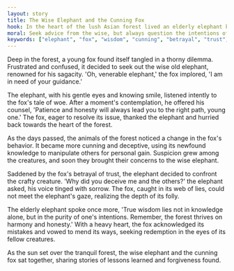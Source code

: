 ```yaml
---
layout: story
title: The Wise Elephant and the Cunning Fox
hook: In the heart of the lush Asian forest lived an elderly elephant known for his wisdom. One day, a sly fox sought his guidance in a tricky situation, leading to an unexpected twist of events.
moral: Seek advice from the wise, but always question the intentions of those who come with ulterior motives.
keywords: ["elephant", "fox", "wisdom", "cunning", "betrayal", "trust", "harmony", "redemption", "forest", "lessons"]
---
```


Deep in the forest, a young fox found itself tangled in a thorny dilemma. Frustrated and confused, it decided to seek out the wise old elephant, renowned for his sagacity. 'Oh, venerable elephant,' the fox implored, 'I am in need of your guidance.'

The elephant, with his gentle eyes and knowing smile, listened intently to the fox's tale of woe. After a moment's contemplation, he offered his counsel, 'Patience and honesty will always lead you to the right path, young one.' The fox, eager to resolve its issue, thanked the elephant and hurried back towards the heart of the forest.

As the days passed, the animals of the forest noticed a change in the fox's behavior. It became more cunning and deceptive, using its newfound knowledge to manipulate others for personal gain. Suspicion grew among the creatures, and soon they brought their concerns to the wise elephant.

Saddened by the fox's betrayal of trust, the elephant decided to confront the crafty creature. 'Why did you deceive me and the others?' the elephant asked, his voice tinged with sorrow. The fox, caught in its web of lies, could not meet the elephant's gaze, realizing the depth of its folly.

The elderly elephant spoke once more, 'True wisdom lies not in knowledge alone, but in the purity of one's intentions. Remember, the forest thrives on harmony and honesty.' With a heavy heart, the fox acknowledged its mistakes and vowed to mend its ways, seeking redemption in the eyes of its fellow creatures.

As the sun set over the tranquil forest, the wise elephant and the cunning fox sat together, sharing stories of lessons learned and forgiveness found.
